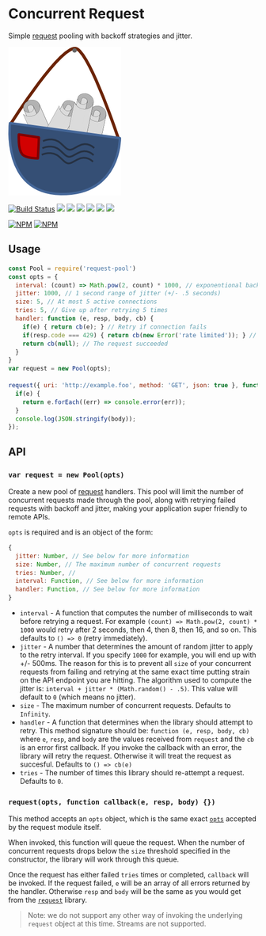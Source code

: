 # Concurrent Request
Simple [request](https://github.com/request/request) pooling with backoff strategies and jitter.

![logo](./.github/logo.png)

[![Build Status](https://travis-ci.org/retrohacker/request-pool.png?branch=master)](https://travis-ci.org/retrohacker/request-pool)
![](https://img.shields.io/github/issues/retrohacker/request-pool.svg)
![](https://img.shields.io/npm/dm/request-pool.svg)
![](https://img.shields.io/npm/dt/request-pool.svg)
![](https://img.shields.io/npm/v/request-pool.svg)
![](https://img.shields.io/npm/l/request-pool.svg)
![](https://img.shields.io/twitter/url/https/github.com/retrohacker/request-pool.svg?style=social)

[![NPM](https://nodei.co/npm/request-pool.png?downloads=true&downloadRank=true&stars=true)](https://nodei.co/npm/request-pool/)
[![NPM](https://nodei.co/npm-dl/request-pool.png?months=9&height=3)](https://nodei.co/npm/request-pool/)

## Usage

```js
const Pool = require('request-pool')
const opts = {
  interval: (count) => Math.pow(2, count) * 1000, // exponentional backoff
  jitter: 1000, // 1 second range of jitter (+/- .5 seconds)
  size: 5, // At most 5 active connections
  tries: 5, // Give up after retrying 5 times
  handler: function (e, resp, body, cb) {
    if(e) { return cb(e); } // Retry if connection fails
    if(resp.code === 429) { return cb(new Error('rate limited')); } // retry
    return cb(null); // The request succeeded
  }
}
var request = new Pool(opts);

request({ uri: 'http://example.foo', method: 'GET', json: true }, function (e, body) {
  if(e) {
    return e.forEach((err) => console.error(err));
  }
  console.log(JSON.stringify(body));
});
```

## API

### `var request = new Pool(opts)`

Create a new pool of [request](https://github.com/request/request) handlers. This pool will limit the number of concurrent requests made through the pool, along with retrying failed requests with backoff and jitter, making your application super friendly to remote APIs.

`opts` is required and is an object of the form:

```js
{
  jitter: Number, // See below for more information
  size: Number, // The maximum number of concurrent requests
  tries: Number, //
  interval: Function, // See below for more information
  handler: Function, // See below for more information
}
```

* `interval` - A function that computes the number of milliseconds to wait before retrying a request. For example `(count) => Math.pow(2, count) * 1000` would retry after 2 seconds, then 4, then 8, then 16, and so on. This defaults to `() => 0` (retry immediately).
* `jitter` - A number that determines the amount of random jitter to apply to the retry interval. If you specify `1000` for example, you will end up with +/- 500ms. The reason for this is to prevent all `size` of your concurrent requests from failing and retrying at the same exact time putting strain on the API endpoint you are hitting. The algorithm used to compute the jitter is: `interval + jitter * (Math.random() - .5)`. This value will default to `0` (which means no jitter).
* `size` - The maximum number of concurrent requests. Defaults to `Infinity`.
* `handler` - A function that determines when the library should attempt to retry. This method signature should be: `function (e, resp, body, cb)` where `e`, `resp`, and `body` are the values received from `request` and the `cb` is an error first callback. If you invoke the callback with an error, the library will retry the request. Otherwise it will treat the request as succesful. Defaults to `() => cb(e)`
* `tries` - The number of times this library should re-attempt a request. Defaults to `0`.

### `request(opts, function callback(e, resp, body) {})`

This method accepts an `opts` object, which is the same exact [`opts`](https://github.com/request/request#requestoptions-callback) accepted by the request module itself.

When invoked, this function will queue the request. When the number of concurrent requests drops below the `size` threshold specified in the constructor, the library will work through this queue.

Once the request has either failed `tries` times or completed, `callback` will be invoked. If the request failed, `e` will be an array of all errors returned by the handler. Otherwise `resp` and `body` will be the same as you would get from the [`request`](https://github.com/request/request) library.

> Note: we do not support any other way of invoking the underlying `request` object at this time. Streams are not supported.

